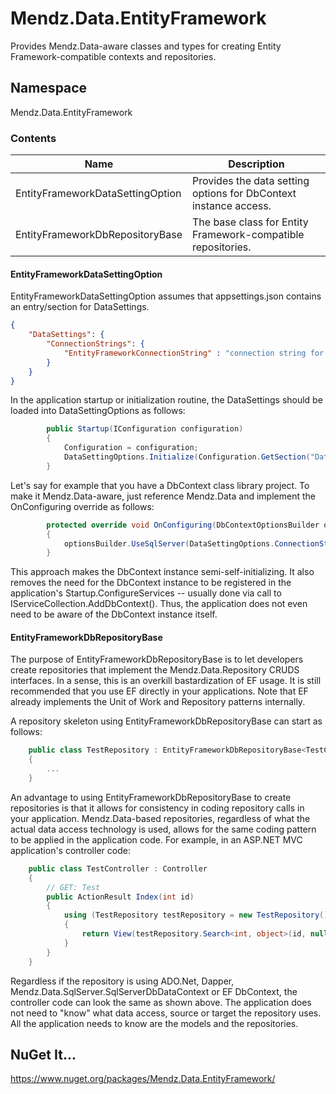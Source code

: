 # Mendz.Data.EntityFramework
Provides Mendz.Data-aware classes and types for creating Entity Framework-compatible contexts and repositories.
## Namespace
Mendz.Data.EntityFramework
### Contents
Name | Description
---- | -----------
EntityFrameworkDataSettingOption | Provides the data setting options for DbContext instance access.
EntityFrameworkDbRepositoryBase | The base class for Entity Framework-compatible repositories.
#### EntityFrameworkDataSettingOption
EntityFrameworkDataSettingOption assumes that appsettings.json contains an entry/section for DataSettings.
```JSON
{
    "DataSettings": {
        "ConnectionStrings": {
            "EntityFrameworkConnectionString" : "connection string for entity framework DbContext instance"
        }
    }
}
```
In the application startup or initialization routine, the DataSettings should be loaded into DataSettingOptions as follows:
```C#
        public Startup(IConfiguration configuration)
        {
            Configuration = configuration;
            DataSettingOptions.Initialize(Configuration.GetSection("DataSettings").Get<DataSettings>());
        }
```
Let's say for example that you have a DbContext class library project. 
To make it Mendz.Data-aware, just reference Mendz.Data and implement the OnConfiguring override as follows:
```C#
        protected override void OnConfiguring(DbContextOptionsBuilder optionsBuilder)
        {
            optionsBuilder.UseSqlServer(DataSettingOptions.ConnectionStrings[EntityFrameworkDataSettingOption.Name]);
        }
```
This approach makes the DbContext instance semi-self-initializing.
It also removes the need for the DbContext instance to be registered in the application's Startup.ConfigureServices -- 
usually done via call to IServiceCollection.AddDbContext().
Thus, the application does not even need to be aware of the DbContext instance itself. 
#### EntityFrameworkDbRepositoryBase
The purpose of EntityFrameworkDbRepositoryBase is to let developers create repositories
that implement the Mendz.Data.Repository CRUDS interfaces. In a sense, this is an overkill bastardization of EF usage.
It is still recommended that you use EF directly in your applications.
Note that EF already implements the Unit of Work and Repository patterns internally.

A repository skeleton using EntityFrameworkDbRepositoryBase can start as follows:
```C#
    public class TestRepository : EntityFrameworkDbRepositoryBase<TestContext>
    {
        ...
    }
```
An advantage to using EntityFrameworkDbRepositoryBase to create repositories
is that it allows for consistency in coding repository calls in your application.
Mendz.Data-based repositories, regardless of what the actual data access technology is used,
allows for the same coding pattern to be applied in the application code.
For example, in an ASP.NET MVC application's controller code:
```C#
    public class TestController : Controller
    {
        // GET: Test
        public ActionResult Index(int id)
        {
            using (TestRepository testRepository = new TestRepository())
            {
                return View(testRepository.Search<int, object>(id, null));
            }
        }
    }
```
Regardless if the repository is using ADO.Net, Dapper, Mendz.Data.SqlServer.SqlServerDbDataContext or EF DbContext, 
the controller code can look the same as shown above.
The application does not need to "know" what data access, source or target the repository uses.
All the application needs to know are the models and the repositories.
## NuGet It...
https://www.nuget.org/packages/Mendz.Data.EntityFramework/
